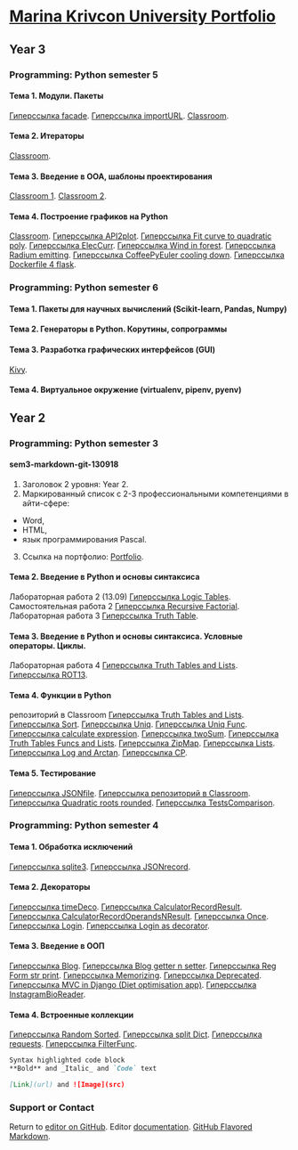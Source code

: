 # [Marina Krivcon University Portfolio](https://meao.github.io/university-portfolio/)
## Year 3
### Programming: Python semester 5
####   Тема 1. Модули. Пакеты
[Гиперссылка facade](https://repl.it/@MarinaKrvtsn/Facade).
[Гиперссылка importURL](https://repl.it/@MarinaKrvtsn/importURL).
[Classroom](https://github.com/python-advance/sem5-t1-Meao/blob/master/README.md).
####   Тема 2. Итераторы
[Classroom](https://github.com/python-advance/sem5-t2-Meao/blob/master/README.md).
####   Тема 3. Введение в ООА, шаблоны проектирования
[Classroom 1](https://github.com/python-advance/sem5-oop-Meao/blob/master/README.md).
[Classroom 2](https://github.com/python-advance/python-advance-sem5-t3-Meao).
####   Тема 4. Построение графиков на Python
[Classroom](https://github.com/python-advance/sem5-t4-Meao/blob/master/README.md).
[Гиперссылка API2plot](https://repl.it/@MarinaKrvtsn/API2plot#main.py). 
[Гиперссылка Fit curve to quadratic poly](https://repl.it/@MarinaKrvtsn/EminentAllMatter#main.py).
[Гиперссылка ElecCurr](https://repl.it/@MarinaKrvtsn/ElecCurr#main.py). 
[Гиперссылка Wind in forest](https://repl.it/@MarinaKrvtsn/Wind#main.py). 
[Гиперссылка Radium emitting](https://repl.it/@MarinaKrvtsn/Radium#main.py). 
[Гиперссылка CoffeePyEuler cooling down](https://repl.it/@MarinaKrvtsn/CoffeePyEuler#main.py). 
[Гиперссылка Dockerfile 4 flask](https://github.com/Meao/py/tree/master/flask).
### Programming: Python semester 6
####   Тема 1. Пакеты для научных вычислений (Scikit-learn, Pandas, Numpy)
####   Тема 2. Генераторы в Python. Корутины, сопрограммы
####   Тема 3. Разработка графических интерфейсов (GUI)
[Kivy](https://drive.google.com/file/d/1aTLgH4YeUajSmFwBYSk0krOLE5NWAHyT/view?usp=sharing).
####   Тема 4. Виртуальное окружение (virtualenv, pipenv, pyenv)
## Year 2
### Programming: Python semester 3
####  sem3-markdown-git-130918
1. Заголовок 2 уровня: Year 2.
2. Маркированный список с 2-3 профессиональными компетенциями в айти-сфере:
- Word, 
- HTML, 
- язык программирования Pascal.
3. Ссылка на портфолио: [Portfolio](https://meao.github.io/university-portfolio/).
####   Тема 2. Введение в Python и основы синтаксиса
Лабораторная работа 2 (13.09) [Гиперссылка Logic Tables](https://repl.it/@MarinaKrvtsn/PointedHurtfulBusiness).
Самостоятельная работа 2 [Гиперссылка Recursive Factorial](https://repl.it/@MarinaKrvtsn/RecursiveFactorial).
Лабораторная работа 3 [Гиперссылка Truth Table](https://repl.it/@MarinaKrvtsn/TruthTable16).
####   Тема 3. Введение в Python и основы синтаксиса. Условные операторы. Циклы. 
Лабораторная работа 4 [Гиперссылка Truth Tables and Lists](https://repl.it/@MarinaKrvtsn/Template-for-assignment-1-1).
[Гиперссылка ROT13](https://repl.it/@MarinaKrvtsn/ROT13).
####   Тема 4. Функции в Python
репозиторий в Classroom [Гиперссылка Truth Tables and Lists](https://github.com/python-basic/sem3-t2-Meao/tree/master).
[Гиперссылка Sort](https://repl.it/@MarinaKrvtsn/Sort).
[Гиперссылка Uniq](https://repl.it/@MarinaKrvtsn/Uniq).
[Гиперссылка Uniq Func](https://repl.it/@MarinaKrvtsn/Uniq-1).
[Гиперссылка calculate expression](https://repl.it/@MarinaKrvtsn/Cal).
[Гиперссылка twoSum](https://repl.it/@MarinaKrvtsn/twoSum).
[Гиперссылка Truth Tables Funcs and Lists](https://repl.it/@MarinaKrvtsn/WryJauntyCoding).
[Гиперссылка ZipMap](https://repl.it/@MarinaKrvtsn/ZipMap).
[Гиперссылка Lists](https://repl.it/@MarinaKrvtsn/UtterJampackedBudgetrange).
[Гиперссылка Log and Arctan](https://repl.it/@MarinaKrvtsn/elementfunc).
[Гиперссылка СР](https://docs.google.com/document/d/1uN99-dkoouNH5RjM2dwxptCN8o7LA50gA8HgjW_ecP4/edit?usp=sharing).
####   Тема 5. Тестирование
[Гиперссылка JSONfile](https://repl.it/@MarinaKrvtsn/JSONfile).
[Гиперссылка репозиторий в Classroom](https://github.com/python-basic/sem3-t4-Meao/blob/master/eqsolve.py).
[Гиперссылка Quadratic roots rounded](https://repl.it/@MarinaKrvtsn/discrimi).
[Гиперссылка TestsComparison](https://docs.google.com/document/d/1qALouwSnaLLGqZeXqZB1L4xmtz5rGpxol2pjrBtjZaA/edit?usp=sharing).
### Programming: Python semester 4
####   Тема 1. Обработка исключений
[Гиперссылка sqlite3](https://repl.it/@MarinaKrvtsn/sem4-t1-lr3).
[Гиперссылка JSONrecord](https://repl.it/@MarinaKrvtsn/JSONfile-1#main.py).
####   Тема 2. Декораторы
[Гиперссылка timeDeco](https://repl.it/@MarinaKrvtsn/timeDeco).
[Гиперссылка CalculatorRecordResult](https://repl.it/@MarinaKrvtsn/Cal#main.py).
[Гиперссылка CalculatorRecordOperandsNResult](https://repl.it/@MarinaKrvtsn/Calcul#main.py).
[Гиперссылка Once](https://repl.it/@MarinaKrvtsn/ROT13Once#main.py).
[Гиперссылка Login](https://repl.it/@MarinaKrvtsn/sem4-t2-lr5).
[Гиперссылка Login as decorator](https://repl.it/@MarinaKrvtsn/sem4-t2-lr5-1).
####   Тема 3. Введение в ООП
[Гиперссылка Blog](https://repl.it/@MarinaKrvtsn/Blog).
[Гиперссылка Blog getter n setter](https://repl.it/@MarinaKrvtsn/Blog-1).
[Гиперссылка Reg Form str print](https://repl.it/@MarinaKrvtsn/sem4-t3-attrs).
[Гиперссылка Memorizing](https://repl.it/@MarinaKrvtsn/memorizing#main.py).
[Гиперссылка Deprecated](https://repl.it/@MarinaKrvtsn/deprecated).
[Гиперссылка MVC in Django (Diet optimisation app)](https://github.com/Meao/dietapp).
[Гиперссылка InstagramBioReader](https://github.com/Meao/py/blob/master/InstagramBioReader.py).
####   Тема 4. Встроенные коллекции
[Гиперссылка Random Sorted](https://repl.it/@MarinaKrvtsn/Random).
[Гиперссылка split Dict](https://repl.it/@MarinaKrvtsn/splitDict#main.py).
[Гиперссылка requests](https://repl.it/@MarinaKrvtsn/requests#main.py).
[Гиперссылка FilterFunc](https://repl.it/@MarinaKrvtsn/FilterFunc).

```markdown
Syntax highlighted code block
**Bold** and _Italic_ and `Code` text

[Link](url) and ![Image](src)
```
### Support or Contact

Return to [editor on GitHub](https://github.com/Meao/university-portfolio/edit/master/index.md). Editor [documentation](https://help.github.com/categories/github-pages-basics/). [GitHub Flavored Markdown](https://guides.github.com/features/mastering-markdown/).
